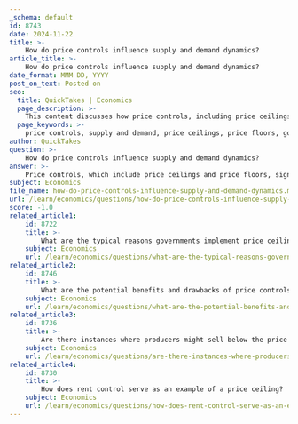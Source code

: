 ```yaml
---
_schema: default
id: 8743
date: 2024-11-22
title: >-
    How do price controls influence supply and demand dynamics?
article_title: >-
    How do price controls influence supply and demand dynamics?
date_format: MMM DD, YYYY
post_on_text: Posted on
seo:
  title: QuickTakes | Economics
  page_description: >-
    This content discusses how price controls, including price ceilings and price floors, impact supply and demand dynamics in markets, highlighting the resulting shortages, surpluses, and other economic implications.
  page_keywords: >-
    price controls, supply and demand, price ceilings, price floors, government intervention, shortages, excess supply, market distortion, black markets, economic implications
author: QuickTakes
question: >-
    How do price controls influence supply and demand dynamics?
answer: >-
    Price controls, which include price ceilings and price floors, significantly influence supply and demand dynamics in various markets. Understanding these effects is crucial for grasping the broader implications of government intervention in the economy.\n\n### Price Ceilings\n\nA price ceiling is a government-imposed limit on how high the price of a good or service can be. When a price ceiling is set below the equilibrium price (the price at which supply equals demand), it creates a situation where the quantity demanded exceeds the quantity supplied, leading to shortages. For example, if the government sets a price ceiling on rent, landlords may not find it profitable to maintain or improve their properties, resulting in a decline in housing quality over time. This can also lead to the emergence of black markets, where goods are sold illegally at higher prices.\n\nThe key implications of price ceilings include:\n- **Shortages**: The quantity supplied at the lower price falls below the quantity demanded, leading to a scarcity of the good or service.\n- **Reduced Quality**: Producers may cut costs to maintain profitability, leading to a decline in the quality of goods and services.\n- **Black Markets**: Informal markets may arise where goods are sold at prices above the ceiling, undermining the intended benefits of the price control.\n\n### Price Floors\n\nConversely, a price floor is a minimum price set by the government, typically above the equilibrium price. This can lead to excess supply, as producers are incentivized to increase production due to the higher price, while consumer demand decreases at these inflated prices. A common example is agricultural price floors, where the government sets minimum prices for crops to ensure farmers can cover their costs. However, this can result in surpluses, where the quantity supplied exceeds the quantity demanded.\n\nThe implications of price floors include:\n- **Surpluses**: The higher price leads to an excess supply of goods, as producers produce more than consumers are willing to buy.\n- **Market Distortions**: Price floors can disrupt the natural equilibrium of the market, leading to inefficiencies in resource allocation.\n- **Reduced Consumer Access**: Higher prices can limit access to essential goods for consumers, particularly those with lower incomes.\n\n### Conclusion\n\nIn summary, price controls can have significant and often unintended consequences on supply and demand dynamics. While they may aim to protect consumers and ensure affordability, they can lead to inefficiencies, shortages, surpluses, and a decline in product quality. Understanding these dynamics is essential for evaluating the effectiveness of government interventions in the market.
subject: Economics
file_name: how-do-price-controls-influence-supply-and-demand-dynamics.md
url: /learn/economics/questions/how-do-price-controls-influence-supply-and-demand-dynamics
score: -1.0
related_article1:
    id: 8722
    title: >-
        What are the typical reasons governments implement price ceilings?
    subject: Economics
    url: /learn/economics/questions/what-are-the-typical-reasons-governments-implement-price-ceilings
related_article2:
    id: 8746
    title: >-
        What are the potential benefits and drawbacks of price controls?
    subject: Economics
    url: /learn/economics/questions/what-are-the-potential-benefits-and-drawbacks-of-price-controls
related_article3:
    id: 8736
    title: >-
        Are there instances where producers might sell below the price floor?
    subject: Economics
    url: /learn/economics/questions/are-there-instances-where-producers-might-sell-below-the-price-floor
related_article4:
    id: 8730
    title: >-
        How does rent control serve as an example of a price ceiling?
    subject: Economics
    url: /learn/economics/questions/how-does-rent-control-serve-as-an-example-of-a-price-ceiling
---
```


&nbsp;